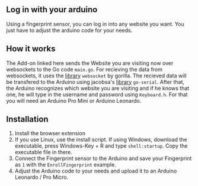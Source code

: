 ## Log in with your arduino
Using a fingerprint sensor, you can log in into any website you want. You just have to adjust the arduino code for your needs.

## How it works
The Add-on linked here sends the Website you are visiting now over websockets to the Go code ```main.go```.
For recieving the data from websockets, it uses the [library](https://www.github.com/gorilla/websocket "Link to gorilla's library") ```websocket``` by gorilla.
The recieved data will be transfered to the Arduino using jacobsa's [library](https://www.github.com/jacobsa/go-serial "Link to jacobsa's library")  ```go-serial```.
After that, the Arduino recognizes which website you are visiting and if he knows that one, he will type in the username and password using ```Keyboard.h```.
For that you will need an Arduino Pro Mini or Arduino Leonardo.

## Installation
1. Install the browser extension
2. If you use Linux, use the install script. If using Windows, download the executable, press Windows-Key + R and type ```shell:startup```. Copy the executable file in there.
3. Connect the Fingerprint sensor to the Arduino and save your Fingerprint as ```1``` with the ```EnrollFingerprint``` example.
4. Adjust the Arduino code to your needs and upload it to an Arduino Leonardo / Pro Micro.
